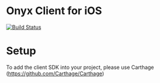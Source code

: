 # Onyx Client for iOS

[![Build Status](https://travis-ci.org/mozilla-mobile/onyx_ios.svg?branch=master)](https://travis-ci.org/mozilla-mobile/onyx_ios)

# Setup

To add the client SDK into your project, please use Carthage (https://github.com/Carthage/Carthage)

